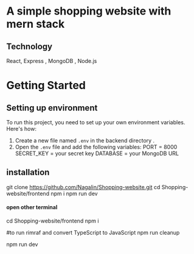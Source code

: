 
# A simple shopping website with mern stack

## Technology
React, Express , MongoDB , Node.js

# Getting Started

## Setting up environment
To run this project, you need to set up your own environment variables. Here's how: 
1. Create a new file named `.env` in the backend directory . 
2.  Open the `.env` file and add the following variables:
     PORT = 8000
     SECRET_KEY = your secret key
     DATABASE = your MongoDB URL

## installation
git clone https://github.com/Nagalin/Shopping-website.git
cd Shopping-website/frontend
npm i
npm run dev

#### open other terminal
cd Shopping-website/frontend
npm i

#to run rimraf and convert TypeScript to JavaScript
npm run cleanup

npm run dev
